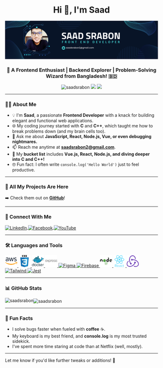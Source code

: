 <h1 align="center">Hi 👋, I'm Saad</h1>
<div align="center"> 
  <img src="banner.png" alt="banner">
</div>

<h3 align="center">🚀 A Frontend Enthusiast | Backend Explorer | Problem-Solving Wizard from Bangladesh! 🇧🇩</h3>

<p align="center"> 
  <img src="https://komarev.com/ghpvc/?username=saadsrabon&label=Profile%20views&color=0e75b6&style=flat" alt="saadsrabon" />
  <img src="https://img.shields.io/badge/Code-JS-informational?style=flat&logo=javascript&logoColor=white&color=blue" />
  <img src="https://img.shields.io/badge/Loves-VueJS-important?style=flat&logo=vue.js&logoColor=white&color=brightgreen" />
</p>

---

### 👨‍💻 About Me

- 💡 I'm **Saad**, a passionate **Frontend Developer** with a knack for building elegant and functional web applications.  
- 🌐 My coding journey started with **C** and **C++**, which taught me how to break problems down (and my brain cells too).  
- 💬 Ask me about **JavaScript, React, Node.js, Vue, or even debugging nightmares.**  
- 📫 Reach me anytime at **saadsrabon2@gmail.com**.  
- 🧰 My **bucket list** includes **Vue.js, React, Node.js, and diving deeper into C and C++!**  
- 🤓 Fun fact: I often write `console.log('Hello World')` just to feel productive.

---

### 🌟 All My Projects Are Here  
➡️ Check them out on **[GitHub](https://github.com/saadsrabon)**!  

---

### 🎨 Connect With Me  
<p align="left">
  <a href="https://linkedin.com/in/abul-hasnat-saad" target="_blank">
    <img align="center" src="https://raw.githubusercontent.com/rahuldkjain/github-profile-readme-generator/master/src/images/icons/Social/linked-in-alt.svg" alt="LinkedIn" height="30" width="40" />
  </a>
  <a href="https://fb.com/saadsrabon" target="_blank">
    <img align="center" src="https://raw.githubusercontent.com/rahuldkjain/github-profile-readme-generator/master/src/images/icons/Social/facebook.svg" alt="Facebook" height="30" width="40" />
  </a>
  <a href="https://www.youtube.com/c/saadsrabon" target="_blank">
    <img align="center" src="https://raw.githubusercontent.com/rahuldkjain/github-profile-readme-generator/master/src/images/icons/Social/youtube.svg" alt="YouTube" height="30" width="40" />
  </a>
</p>

---

### 🛠️ Languages and Tools
<p align="left">
  <a href="https://aws.amazon.com" target="_blank" rel="noreferrer">
    <img src="https://raw.githubusercontent.com/devicons/devicon/master/icons/amazonwebservices/amazonwebservices-original-wordmark.svg" alt="AWS" width="40" height="40"/>
  </a>
  <a href="https://www.w3schools.com/css/" target="_blank" rel="noreferrer">
    <img src="https://raw.githubusercontent.com/devicons/devicon/master/icons/css3/css3-original-wordmark.svg" alt="CSS3" width="40" height="40"/>
  </a>
  <a href="https://www.docker.com/" target="_blank" rel="noreferrer">
    <img src="https://raw.githubusercontent.com/devicons/devicon/master/icons/docker/docker-original-wordmark.svg" alt="Docker" width="40" height="40"/>
  </a>
  <a href="https://expressjs.com" target="_blank" rel="noreferrer">
    <img src="https://raw.githubusercontent.com/devicons/devicon/master/icons/express/express-original-wordmark.svg" alt="Express.js" width="40" height="40"/>
  </a>
  <a href="https://www.figma.com/" target="_blank" rel="noreferrer">
    <img src="https://www.vectorlogo.zone/logos/figma/figma-icon.svg" alt="Figma" width="40" height="40"/>
  </a>
  <a href="https://firebase.google.com/" target="_blank" rel="noreferrer">
    <img src="https://www.vectorlogo.zone/logos/firebase/firebase-icon.svg" alt="Firebase" width="40" height="40"/>
  </a>
  <a href="https://nodejs.org" target="_blank" rel="noreferrer">
    <img src="https://raw.githubusercontent.com/devicons/devicon/master/icons/nodejs/nodejs-original-wordmark.svg" alt="Node.js" width="40" height="40"/>
  </a>
  <a href="https://reactjs.org/" target="_blank" rel="noreferrer">
    <img src="https://raw.githubusercontent.com/devicons/devicon/master/icons/react/react-original-wordmark.svg" alt="React" width="40" height="40"/>
  </a>
  <a href="https://redux.js.org" target="_blank" rel="noreferrer">
    <img src="https://raw.githubusercontent.com/devicons/devicon/master/icons/redux/redux-original.svg" alt="Redux" width="40" height="40"/>
  </a>
  <a href="https://tailwindcss.com/" target="_blank" rel="noreferrer">
    <img src="https://www.vectorlogo.zone/logos/tailwindcss/tailwindcss-icon.svg" alt="Tailwind" width="40" height="40"/>
  </a>
  <a href="https://jestjs.io" target="_blank" rel="noreferrer">
    <img src="https://www.vectorlogo.zone/logos/jestjsio/jestjsio-icon.svg" alt="Jest" width="40" height="40"/>
  </a>
</p>

---

### 📊 GitHub Stats
<p>
  <img align="left" src="https://github-readme-stats.vercel.app/api/top-langs?username=saadsrabon&show_icons=true&locale=en&layout=compact" alt="saadsrabon" />
</p>

<p>
  <img align="center" src="https://github-readme-streak-stats.herokuapp.com/?user=saadsrabon&" alt="saadsrabon" />
</p>

---

### 🧩 Fun Facts  
- I solve bugs faster when fueled with **coffee** ☕.  
- My keyboard is my best friend, and **console.log** is my most trusted sidekick.  
- I've spent more time staring at code than at Netflix (well, mostly).  

---

Let me know if you'd like further tweaks or additions! 🎉
